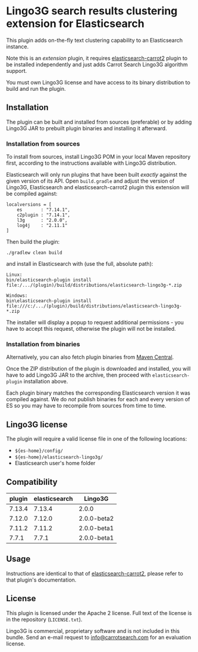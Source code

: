 Lingo3G search results clustering extension for Elasticsearch
=============================================================

This plugin adds on-the-fly text clustering capability
to an Elasticsearch instance.

Note this is an *extension* plugin, it requires 
[elasticsearch-carrot2](https://github.com/carrot2/elasticsearch-carrot2)
plugin to be installed independently and just adds Carrot Search 
Lingo3G algorithm support.

You must own Lingo3G license and have access to its binary
distribution to build and run the plugin. 


Installation
------------

The plugin can be built and installed from sources (preferable)
or by adding Lingo3G JAR to prebuilt plugin binaries and installing
it afterward.

### Installation from sources

To install from sources, install Lingo3G POM in
your local Maven repository first, according to the instructions 
available with Lingo3G distribution.

Elasticsearch will only run plugins that have been built *exactly*
against the given version of its API. Open `build.gradle` and adjust
the version of Lingo3G, Elasticsearch and elasticsearch-carrot2 plugin this
extension will be compiled against:

    localversions = [
        es       : "7.14.1",
        c2plugin : "7.14.1",
        l3g      : "2.0.0",
        log4j    : "2.11.1"
    ]

Then build the plugin:

    ./gradlew clean build

and install in Elasticsearch with (use the full, absolute path):

    Linux:
    bin/elasticsearch-plugin install file:/.../(plugin)/build/distributions/elasticsearch-lingo3g-*.zip

    Windows:
    bin\elasticsearch-plugin install file:///c:/.../(plugin)/build/distributions/elasticsearch-lingo3g-*.zip

The installer will display a popup to request additional permissions - you have 
to accept this request, otherwise the plugin will not be installed.

### Installation from binaries

Alternatively, you can also fetch plugin binaries from 
[Maven Central](https://repo1.maven.org/maven2/com/carrotsearch/elasticsearch-lingo3g/).

Once the ZIP distribution of the plugin is downloaded and installed, you will have to add 
Lingo3G JAR to the archive, then proceed with `elasticsearch-plugin` installation above.

Each plugin binary matches the corresponding Elasticsearch version it was compiled against.
We do *not* publish binaries for each and every version of ES so you may have to recompile
from sources from time to time.


Lingo3G license
---------------

The plugin will require a valid license file in one of the following locations:

* `${es-home}/config/`
* `${es-home}/elasticsearch-lingo3g/`
* Elasticsearch user's home folder


Compatibility
-------------

| plugin                | elasticsearch         | Lingo3G       |
| ---                   |                   --- | ---           |
| 7.13.4                | 7.13.4                |  2.0.0        |
| 7.12.0                | 7.12.0                |  2.0.0-beta2  |
| 7.11.2                | 7.11.2                |  2.0.0-beta1  |
| 7.7.1                 | 7.7.1                 |  2.0.0-beta1  |


Usage
-----

Instructions are identical to that of [elasticsearch-carrot2](https://github.com/carrot2/elasticsearch-carrot2), 
please refer to that plugin's documentation.


License
-------

This plugin is licensed under the Apache 2 license. Full text
of the license is in the repository (`LICENSE.txt`).

Lingo3G is commercial, proprietary software and is not included in 
this bundle. Send an e-mail request to info@carrotsearch.com for
an evaluation license. 
